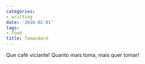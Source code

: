 ```yaml
---
categories:
- writting
date: '2016-02-01'
tags:
- food
title: Tamandaré
---
```


Que café viciante! Quanto mais toma, mais quer tomar!